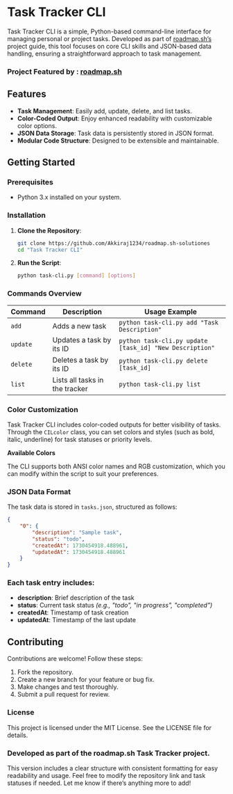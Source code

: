# Task Tracker CLI

Task Tracker CLI is a simple, Python-based command-line interface for managing personal or project tasks. Developed as part of [roadmap.sh’s](https://roadmap.sh/projects/task-tracker) project guide, this tool focuses on core CLI skills and JSON-based data handling, ensuring a straightforward approach to task management.

### Project Featured by : [roadmap.sh](https://roadmap.sh/projects/task-tracker)

## Features

- **Task Management**: Easily add, update, delete, and list tasks.
- **Color-Coded Output**: Enjoy enhanced readability with customizable color options.
- **JSON Data Storage**: Task data is persistently stored in JSON format.
- **Modular Code Structure**: Designed to be extensible and maintainable.

## Getting Started

### Prerequisites

- Python 3.x installed on your system.

### Installation

1. **Clone the Repository**:
    ```bash
    git clone https://github.com/Akkiraj1234/roadmap.sh-solutiones
    cd "Task Tracker CLI"
    ```

2. **Run the Script**:
    ```bash
    python task-cli.py [command] [options]
    ```

### Commands Overview

| Command | Description                 | Usage Example                                      |
|---------|-----------------------------|----------------------------------------------------|
| `add`   | Adds a new task             | `python task-cli.py add "Task Description"`        |
| `update`| Updates a task by its ID    | `python task-cli.py update [task_id] "New Description"` |
| `delete`| Deletes a task by its ID    | `python task-cli.py delete [task_id]`              |
| `list`  | Lists all tasks in the tracker | `python task-cli.py list`                       |

### Color Customization

Task Tracker CLI includes color-coded outputs for better visibility of tasks. Through the `CILcolor` class, you can set colors and styles (such as bold, italic, underline) for task statuses or priority levels.

**Available Colors**

The CLI supports both ANSI color names and RGB customization, which you can modify within the script to suit your preferences.

### JSON Data Format

The task data is stored in `tasks.json`, structured as follows:
```json
{
    "0": {
        "description": "Sample task",
        "status": "todo",
        "createdAt": 1730454918.488961,
        "updatedAt": 1730454918.488961
    }
}
```

### Each task entry includes:

- **description**: Brief description of the task
- **status**: Current task status *(e.g., "todo", "in progress", "completed")*
- **createdAt**: Timestamp of task creation
- **updatedAt**: Timestamp of the last update

## Contributing
Contributions are welcome! Follow these steps:

1. Fork the repository.
2. Create a new branch for your feature or bug fix.
3. Make changes and test thoroughly.
4. Submit a pull request for review.

### License
This project is licensed under the MIT License. See the LICENSE file for details.

### Developed as part of the roadmap.sh Task Tracker project.

This version includes a clear structure with consistent formatting for easy readability and usage. Feel free to modify the repository link and task statuses if needed. Let me know if there’s anything more to add!

